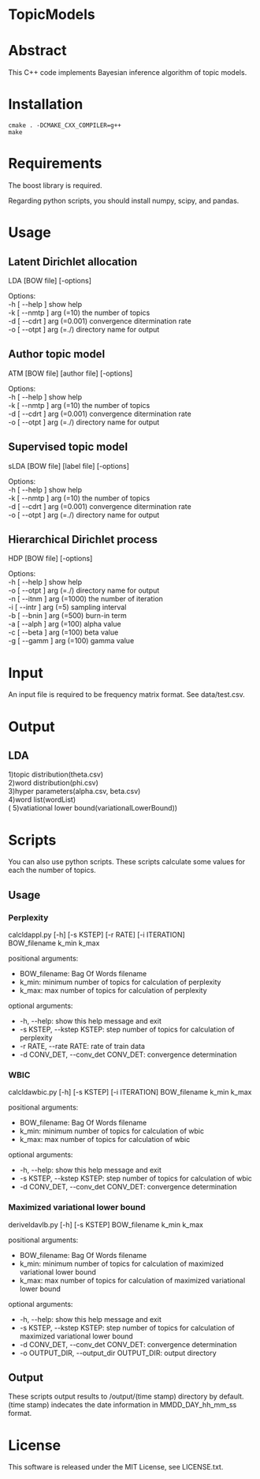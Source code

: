 # TopicModels
# Abstract
This C++ code implements Bayesian inference algorithm of topic models.
# Installation
    cmake . -DCMAKE_CXX_COMPILER=g++
    make
# Requirements
The boost library is required.  

Regarding python scripts, you should install numpy, scipy, and pandas.  
# Usage
## Latent Dirichlet allocation
 LDA [BOW file] [-options] 

Options:  
  -h [ --help ]              show help  
  -k [ --nmtp ] arg (=10)    the number of topics  
  -d [ --cdrt ] arg (=0.001) convergence ditermination rate  
  -o [ --otpt ] arg (=./)    directory name for output  
  
## Author topic model
 ATM [BOW file] [author file] [-options] 

Options:  
  -h [ --help ]              show help  
  -k [ --nmtp ] arg (=10)    the number of topics  
  -d [ --cdrt ] arg (=0.001) convergence ditermination rate  
  -o [ --otpt ] arg (=./)    directory name for output  

## Supervised topic model
 sLDA [BOW file] [label file] [-options] 

Options:  
  -h [ --help ]              show help  
  -k [ --nmtp ] arg (=10)    the number of topics  
  -d [ --cdrt ] arg (=0.001) convergence ditermination rate  
  -o [ --otpt ] arg (=./)    directory name for output  

## Hierarchical Dirichlet process
 HDP [BOW file] [-options] 

Options:  
  -h [ --help ]             show help  
  -o [ --otpt ] arg (=./)   directory name for output  
  -n [ --itnm ] arg (=1000) the number of iteration  
  -i [ --intr ] arg (=5)    sampling interval  
  -b [ --bnin ] arg (=500)  burn-in term  
  -a [ --alph ] arg (=100)  alpha value  
  -c [ --beta ] arg (=100)  beta value  
  -g [ --gamm ] arg (=100)  gamma value  
# Input
  An input file is required to be frequency matrix format. See data/test.csv.  
# Output
## LDA
  1)topic distribution(theta.csv)  
  2)word distribution(phi.csv)  
  3)hyper parameters(alpha.csv, beta.csv)  
  4)word list(wordList)  
  ( 5)vatiational lower bound(variationalLowerBound))  
# Scripts
  You can also use python scripts. These scripts calculate some values for each the number of topics.  
## Usage
### Perplexity
calcldappl.py [-h] [-s KSTEP] [-r RATE] [-i ITERATION]  
                     BOW_filename k_min k_max  
  
positional arguments:  
  - BOW_filename:          Bag Of Words filename  
  - k_min:                 minimum number of topics for calculation of perplexity  
  - k_max:                 max number of topics for calculation of perplexity  
  
optional arguments:  
  - -h, --help:            show this help message and exit  
  - -s KSTEP, --kstep KSTEP: step number of topics for calculation of perplexity  
  - -r RATE, --rate RATE:  rate of train data  
  - -d CONV_DET, --conv_det CONV_DET: convergence determination
  
### WBIC
calcldawbic.py [-h] [-s KSTEP] [-i ITERATION] BOW_filename k_min k_max  
  
positional arguments:  
  - BOW_filename:          Bag Of Words filename  
  - k_min:                 minimum number of topics for calculation of wbic  
  - k_max:                 max number of topics for calculation of wbic  
  
optional arguments:  
  - -h, --help:            show this help message and exit  
  - -s KSTEP, --kstep KSTEP: step number of topics for calculation of wbic  
  - -d CONV_DET, --conv_det CONV_DET: convergence determination
  
### Maximized variational lower bound
deriveldavlb.py [-h] [-s KSTEP] BOW_filename k_min k_max  
  
positional arguments:  
  - BOW_filename:          Bag Of Words filename  
  - k_min:                 minimum number of topics for calculation of maximized variational lower bound  
  - k_max:                 max number of topics for calculation of maximized variational lower bound  
  
optional arguments:  
  - -h, --help:            show this help message and exit  
  - -s KSTEP, --kstep KSTEP: step number of topics for calculation of maximized variational lower bound  
  - -d CONV_DET, --conv_det CONV_DET: convergence determination
  - -o OUTPUT_DIR, --output_dir OUTPUT_DIR: output directory
## Output
These scripts output results to /output/(time stamp) directory by default. (time stamp) indecates the date information in MMDD_DAY_hh_mm_ss format.  
# License
This software is released under the MIT License, see LICENSE.txt.  

